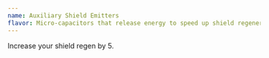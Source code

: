 ```yaml
---
name: Auxiliary Shield Emitters
flavor: Micro-capacitors that release energy to speed up shield regeneration.
---
```

Increase your shield regen by 5.
